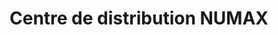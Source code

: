 ---
title: "Centre de distribution NUMAX"
url: /la-ciotat/centre-de-distribution-numax/
shop: Allgemein
---